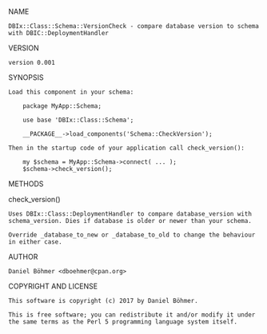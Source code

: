 NAME

    DBIx::Class::Schema::VersionCheck - compare database version to schema
    with DBIC::DeploymentHandler

VERSION

    version 0.001

SYNOPSIS

    Load this component in your schema:

        package MyApp::Schema;
    
        use base 'DBIx::Class::Schema';
    
        __PACKAGE__->load_components('Schema::CheckVersion');

    Then in the startup code of your application call check_version():

        my $schema = MyApp::Schema->connect( ... );
        $schema->check_version();

METHODS

 check_version()

    Uses DBIx::Class::DeploymentHandler to compare database_version with
    schema_version. Dies if database is older or newer than your schema.

    Override _database_to_new or _database_to_old to change the behaviour
    in either case.

AUTHOR

    Daniel Böhmer <dboehmer@cpan.org>

COPYRIGHT AND LICENSE

    This software is copyright (c) 2017 by Daniel Böhmer.

    This is free software; you can redistribute it and/or modify it under
    the same terms as the Perl 5 programming language system itself.

